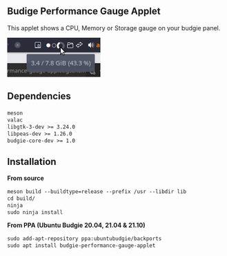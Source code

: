 ## Budige Performance Gauge Applet

This applet shows a CPU, Memory or Storage gauge on your budgie panel.

![Panel1](https://github.com/AkiraMiyakoda/budgie-performance-gauge-applet/raw/master/assets/panel1.png)

## Dependencies

```
meson
valac
libgtk-3-dev >= 3.24.0
libpeas-dev >= 1.26.0
budgie-core-dev >= 1.0
```

## Installation

**From source**
```
meson build --buildtype=release --prefix /usr --libdir lib
cd build/
ninja
sudo ninja install
```

**From PPA (Ubuntu Budgie 20.04, 21.04 & 21.10)**
```
sudo add-apt-repository ppa:ubuntubudgie/backports
sudo apt install budgie-performance-gauge-applet
```
